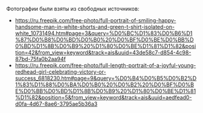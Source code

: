 Фотографии были взяты из свободных источников:
- https://ru.freepik.com/free-photo/full-portrait-of-smiling-happy-handsome-man-in-white-shorts-and-green-t-shirt-isolated-on-white_10731494.htm#page=3&query=%D0%BC%D1%83%D0%B6%D1%87%D0%B8%D0%BD%D0%B0%20%D0%BF%D0%BE%D0%BB%D0%BD%D1%8B%D0%B9%20%D1%80%D0%BE%D1%81%D1%82&position=42&from_view=keyword&track=ais&uuid=43de58c7-d854-4c98-87bd-75fa0b2aa94f
- https://ru.freepik.com/free-photo/full-length-portrait-of-a-joyful-young-redhead-girl-celebrating-victory-or-success_6818230.htm#page=9&query=%D0%B4%D0%B5%D0%B2%D1%83%D1%88%D0%BA%D0%B0%20%D0%B2%20%D0%BF%D0%BE%D0%BB%D0%BD%D1%8B%D0%B9%20%D1%80%D0%BE%D1%81%D1%82&position=5&from_view=keyword&track=ais&uuid=aedfead0-d0fa-4d67-8ae6-3795ae5b36a3